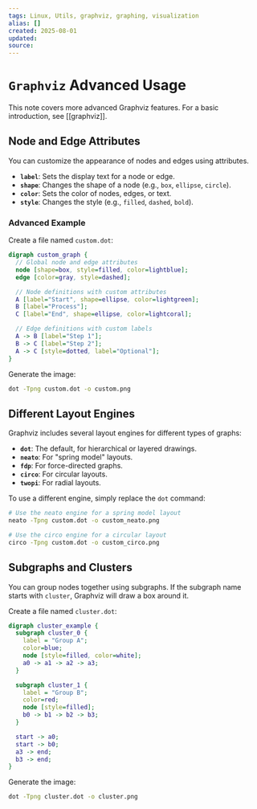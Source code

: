 ```yaml
---
tags: Linux, Utils, graphviz, graphing, visualization
alias: []
created: 2025-08-01
updated:
source:
---
```


# `Graphviz` Advanced Usage

This note covers more advanced Graphviz features. For a basic introduction, see [[graphviz]].

## Node and Edge Attributes

You can customize the appearance of nodes and edges using attributes.

- **`label`**: Sets the display text for a node or edge.
- **`shape`**: Changes the shape of a node (e.g., `box`, `ellipse`, `circle`).
- **`color`**: Sets the color of nodes, edges, or text.
- **`style`**: Changes the style (e.g., `filled`, `dashed`, `bold`).

### Advanced Example

Create a file named `custom.dot`:
```dot
digraph custom_graph {
  // Global node and edge attributes
  node [shape=box, style=filled, color=lightblue];
  edge [color=gray, style=dashed];

  // Node definitions with custom attributes
  A [label="Start", shape=ellipse, color=lightgreen];
  B [label="Process"];
  C [label="End", shape=ellipse, color=lightcoral];

  // Edge definitions with custom labels
  A -> B [label="Step 1"];
  B -> C [label="Step 2"];
  A -> C [style=dotted, label="Optional"];
}
```

Generate the image:
```bash
dot -Tpng custom.dot -o custom.png
```

## Different Layout Engines

Graphviz includes several layout engines for different types of graphs:

- **`dot`**: The default, for hierarchical or layered drawings.
- **`neato`**: For "spring model" layouts.
- **`fdp`**: For force-directed graphs.
- **`circo`**: For circular layouts.
- **`twopi`**: For radial layouts.

To use a different engine, simply replace the `dot` command:

```bash
# Use the neato engine for a spring model layout
neato -Tpng custom.dot -o custom_neato.png

# Use the circo engine for a circular layout
circo -Tpng custom.dot -o custom_circo.png
```

## Subgraphs and Clusters

You can group nodes together using subgraphs. If the subgraph name starts with `cluster`, Graphviz will draw a box around it.

Create a file named `cluster.dot`:
```dot
digraph cluster_example {
  subgraph cluster_0 {
    label = "Group A";
    color=blue;
    node [style=filled, color=white];
    a0 -> a1 -> a2 -> a3;
  }

  subgraph cluster_1 {
    label = "Group B";
    color=red;
    node [style=filled];
    b0 -> b1 -> b2 -> b3;
  }

  start -> a0;
  start -> b0;
  a3 -> end;
  b3 -> end;
}
```

Generate the image:
```bash
dot -Tpng cluster.dot -o cluster.png
```
